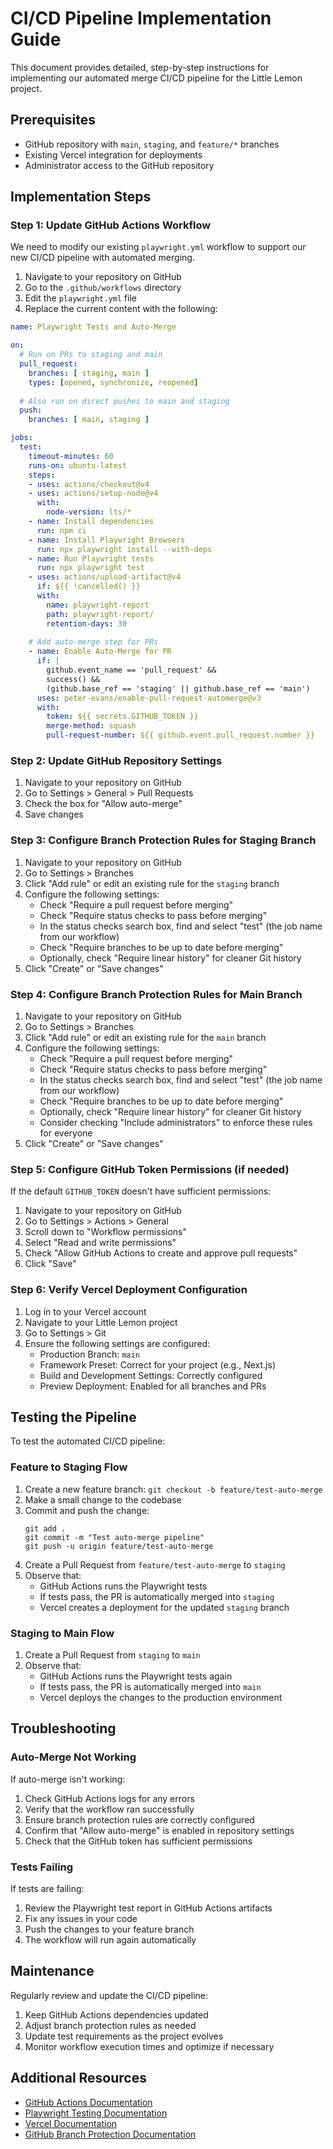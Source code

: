 # CI/CD Pipeline Implementation Guide

This document provides detailed, step-by-step instructions for implementing our automated merge CI/CD pipeline for the Little Lemon project.

## Prerequisites

- GitHub repository with `main`, `staging`, and `feature/*` branches
- Existing Vercel integration for deployments
- Administrator access to the GitHub repository

## Implementation Steps

### Step 1: Update GitHub Actions Workflow

We need to modify our existing `playwright.yml` workflow to support our new CI/CD pipeline with automated merging.

1. Navigate to your repository on GitHub
2. Go to the `.github/workflows` directory
3. Edit the `playwright.yml` file
4. Replace the current content with the following:

```yaml
name: Playwright Tests and Auto-Merge

on:
  # Run on PRs to staging and main
  pull_request:
    branches: [ staging, main ]
    types: [opened, synchronize, reopened]
  
  # Also run on direct pushes to main and staging
  push:
    branches: [ main, staging ]

jobs:
  test:
    timeout-minutes: 60
    runs-on: ubuntu-latest
    steps:
    - uses: actions/checkout@v4
    - uses: actions/setup-node@v4
      with:
        node-version: lts/*
    - name: Install dependencies
      run: npm ci
    - name: Install Playwright Browsers
      run: npx playwright install --with-deps
    - name: Run Playwright tests
      run: npx playwright test
    - uses: actions/upload-artifact@v4
      if: ${{ !cancelled() }}
      with:
        name: playwright-report
        path: playwright-report/
        retention-days: 30
    
    # Add auto-merge step for PRs
    - name: Enable Auto-Merge for PR
      if: |
        github.event_name == 'pull_request' && 
        success() && 
        (github.base_ref == 'staging' || github.base_ref == 'main')
      uses: peter-evans/enable-pull-request-automerge@v3
      with:
        token: ${{ secrets.GITHUB_TOKEN }}
        merge-method: squash
        pull-request-number: ${{ github.event.pull_request.number }}
```

### Step 2: Update GitHub Repository Settings

1. Navigate to your repository on GitHub
2. Go to Settings > General > Pull Requests
3. Check the box for "Allow auto-merge"
4. Save changes

### Step 3: Configure Branch Protection Rules for Staging Branch

1. Navigate to your repository on GitHub
2. Go to Settings > Branches
3. Click "Add rule" or edit an existing rule for the `staging` branch
4. Configure the following settings:
   - Check "Require a pull request before merging"
   - Check "Require status checks to pass before merging"
   - In the status checks search box, find and select "test" (the job name from our workflow)
   - Check "Require branches to be up to date before merging"
   - Optionally, check "Require linear history" for cleaner Git history
5. Click "Create" or "Save changes"

### Step 4: Configure Branch Protection Rules for Main Branch

1. Navigate to your repository on GitHub
2. Go to Settings > Branches
3. Click "Add rule" or edit an existing rule for the `main` branch
4. Configure the following settings:
   - Check "Require a pull request before merging"
   - Check "Require status checks to pass before merging"
   - In the status checks search box, find and select "test" (the job name from our workflow)
   - Check "Require branches to be up to date before merging"
   - Optionally, check "Require linear history" for cleaner Git history
   - Consider checking "Include administrators" to enforce these rules for everyone
5. Click "Create" or "Save changes"

### Step 5: Configure GitHub Token Permissions (if needed)

If the default `GITHUB_TOKEN` doesn't have sufficient permissions:

1. Navigate to your repository on GitHub
2. Go to Settings > Actions > General
3. Scroll down to "Workflow permissions"
4. Select "Read and write permissions"
5. Check "Allow GitHub Actions to create and approve pull requests"
6. Click "Save"

### Step 6: Verify Vercel Deployment Configuration

1. Log in to your Vercel account
2. Navigate to your Little Lemon project
3. Go to Settings > Git
4. Ensure the following settings are configured:
   - Production Branch: `main`
   - Framework Preset: Correct for your project (e.g., Next.js)
   - Build and Development Settings: Correctly configured
   - Preview Deployment: Enabled for all branches and PRs

## Testing the Pipeline

To test the automated CI/CD pipeline:

### Feature to Staging Flow

1. Create a new feature branch: `git checkout -b feature/test-auto-merge`
2. Make a small change to the codebase
3. Commit and push the change: 
   ```
   git add .
   git commit -m "Test auto-merge pipeline"
   git push -u origin feature/test-auto-merge
   ```
4. Create a Pull Request from `feature/test-auto-merge` to `staging`
5. Observe that:
   - GitHub Actions runs the Playwright tests
   - If tests pass, the PR is automatically merged into `staging`
   - Vercel creates a deployment for the updated `staging` branch

### Staging to Main Flow

1. Create a Pull Request from `staging` to `main`
2. Observe that:
   - GitHub Actions runs the Playwright tests again
   - If tests pass, the PR is automatically merged into `main`
   - Vercel deploys the changes to the production environment

## Troubleshooting

### Auto-Merge Not Working

If auto-merge isn't working:

1. Check GitHub Actions logs for any errors
2. Verify that the workflow ran successfully
3. Ensure branch protection rules are correctly configured
4. Confirm that "Allow auto-merge" is enabled in repository settings
5. Check that the GitHub token has sufficient permissions

### Tests Failing

If tests are failing:

1. Review the Playwright test report in GitHub Actions artifacts
2. Fix any issues in your code
3. Push the changes to your feature branch
4. The workflow will run again automatically

## Maintenance

Regularly review and update the CI/CD pipeline:

1. Keep GitHub Actions dependencies updated
2. Adjust branch protection rules as needed
3. Update test requirements as the project evolves
4. Monitor workflow execution times and optimize if necessary

## Additional Resources

- [GitHub Actions Documentation](https://docs.github.com/en/actions)
- [Playwright Testing Documentation](https://playwright.dev/docs/intro)
- [Vercel Documentation](https://vercel.com/docs)
- [GitHub Branch Protection Documentation](https://docs.github.com/en/repositories/configuring-branches-and-merges-in-your-repository/defining-the-mergeability-of-pull-requests/about-protected-branches)
